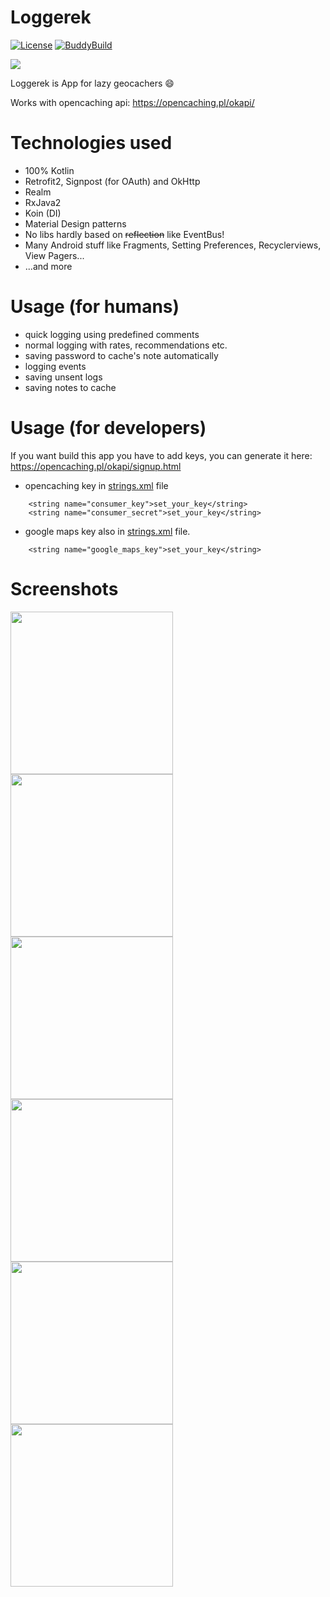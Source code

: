 # Loggerek
[![License](https://img.shields.io/badge/License-Apache%202.0-blue.svg)](https://opensource.org/licenses/Apache-2.0)    [![BuddyBuild](https://dashboard.buddybuild.com/api/statusImage?appID=594e77e516479d00017a517a&branch=master&build=latest)](https://dashboard.buddybuild.com/apps/594e77e516479d00017a517a/build/latest?branch=master)

<a href="https://play.google.com/store/apps/details?id=com.shhatrat.loggerek" alt="Download from Google Play">
  <img src="http://www.android.com/images/brand/android_app_on_play_large.png">
</a>

Loggerek is App for lazy geocachers :smile:

Works with opencaching api:
https://opencaching.pl/okapi/

# Technologies used
- 100% Kotlin
- Retrofit2, Signpost (for OAuth) and OkHttp
- Realm
- RxJava2
- Koin (DI)
- Material Design patterns
- No libs hardly based on ~~reflection~~ like EventBus!
- Many Android stuff like Fragments, Setting Preferences, Recyclerviews, View Pagers...
- ...and more 

# Usage (for humans)
- quick logging using predefined comments
- normal logging with rates, recommendations etc.
- saving password to cache's note automatically
- logging events
- saving unsent logs
- saving notes to cache

# Usage (for developers)
If you want build this app you have to add keys, you can generate it here:
https://opencaching.pl/okapi/signup.html
- opencaching key in [strings.xml](../master/app/src/main/res/values/strings.xml) file

```
    <string name="consumer_key">set_your_key</string>
    <string name="consumer_secret">set_your_key</string>
```
- google maps key also in [strings.xml](../master/app/src/main/res/values/strings.xml) file. 
```
    <string name="google_maps_key">set_your_key</string>
```

# Screenshots
<img src="https://github.com/Shhatrat/Loggerek/raw/master/screens/1.png" width="260"> <img src="https://github.com/Shhatrat/Loggerek/raw/master/screens/2.png" width="260"> <img src="https://github.com/Shhatrat/Loggerek/raw/master/screens/3.png" width="260"> <img src="https://github.com/Shhatrat/Loggerek/raw/master/screens/4.png" width="260"> <img src="https://github.com/Shhatrat/Loggerek/raw/master/screens/5.png" width="260"> <img src="https://github.com/Shhatrat/Loggerek/raw/master/screens/6.png" width="260">
